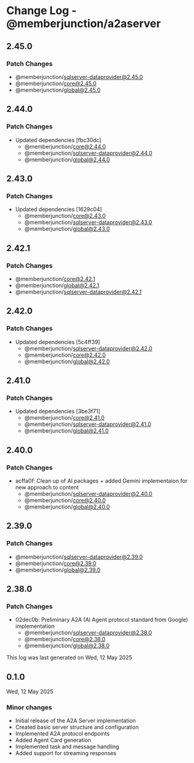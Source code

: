 # Change Log - @memberjunction/a2aserver

## 2.45.0

### Patch Changes

- @memberjunction/sqlserver-dataprovider@2.45.0
- @memberjunction/core@2.45.0
- @memberjunction/global@2.45.0

## 2.44.0

### Patch Changes

- Updated dependencies [fbc30dc]
  - @memberjunction/core@2.44.0
  - @memberjunction/sqlserver-dataprovider@2.44.0
  - @memberjunction/global@2.44.0

## 2.43.0

### Patch Changes

- Updated dependencies [1629c04]
  - @memberjunction/core@2.43.0
  - @memberjunction/sqlserver-dataprovider@2.43.0
  - @memberjunction/global@2.43.0

## 2.42.1

### Patch Changes

- @memberjunction/core@2.42.1
- @memberjunction/global@2.42.1
- @memberjunction/sqlserver-dataprovider@2.42.1

## 2.42.0

### Patch Changes

- Updated dependencies [5c4ff39]
  - @memberjunction/sqlserver-dataprovider@2.42.0
  - @memberjunction/core@2.42.0
  - @memberjunction/global@2.42.0

## 2.41.0

### Patch Changes

- Updated dependencies [3be3f71]
  - @memberjunction/core@2.41.0
  - @memberjunction/sqlserver-dataprovider@2.41.0
  - @memberjunction/global@2.41.0

## 2.40.0

### Patch Changes

- acffa0f: Clean up of AI packages + added Gemini implementaion for new approach to content
  - @memberjunction/sqlserver-dataprovider@2.40.0
  - @memberjunction/core@2.40.0
  - @memberjunction/global@2.40.0

## 2.39.0

### Patch Changes

- @memberjunction/sqlserver-dataprovider@2.39.0
- @memberjunction/core@2.39.0
- @memberjunction/global@2.39.0

## 2.38.0

### Patch Changes

- 02dec0b: Preliminary A2A (AI Agent protocol standard from Google) implementation
  - @memberjunction/sqlserver-dataprovider@2.38.0
  - @memberjunction/core@2.38.0
  - @memberjunction/global@2.38.0

This log was last generated on Wed, 12 May 2025

## 0.1.0

Wed, 12 May 2025

### Minor changes

- Initial release of the A2A Server implementation
- Created basic server structure and configuration
- Implemented A2A protocol endpoints
- Added Agent Card generation
- Implemented task and message handling
- Added support for streaming responses
